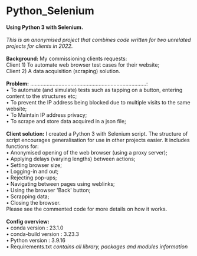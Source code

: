 # Python_Selenium
<b>Using Python 3 with Selenium.</b><br>
<br>
<i>This is an anonymised project that combines code written for two unrelated projects for clients in 2022.</i><br>
<br>
<b>Background:</b> My commissioning clients requests:  
Client 1) To automate web browser test cases for their website; <br>
Client 2) A data acquisition (scraping) solution. <br>
<br>
<b>Problem:</b> ..............................................................................:<br>
• To automate (and simulate) tests such as tapping on a button, entering content to the structures etc;<br>
• To prevent the IP address being blocked due to multiple visits to the same website;<br>
• To Maintain IP address privacy;<br>
• To scrape and store data acquired in a json file;<br>
<br>
<b>Client solution:</b> I created a Python 3 with Selenium script. The structure of script encourages generalisation for use in other projects easier. It includes functions for: <br>
• Anonymised opening of the web browser (using a proxy server);<br>
• Applying delays (varying lengths) between actions;<br>
• Setting browser size;<br>
• Logging-in and out;<br>
• Rejecting pop-ups;<br>
• Navigating between pages using weblinks;<br>
• Using the browser 'Back' button;<br>
• Scrapping data;<br>
• Closing the browser.<br>
Please see the commented code for more details on how it works.<br>
<br>
<b>Config overview:</b><br>
• conda version : 23.1.0<br>
• conda-build version : 3.23.3<br>
• Python version : 3.9.16 <br>
• Requirements.txt <i>contains all library, packages and modules information</i>



